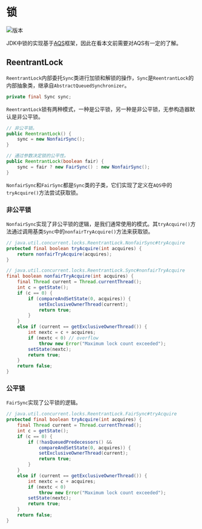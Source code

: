 # 锁

![版本](https://img.shields.io/badge/java-11-red.svg)

JDK中锁的实现基于[AQS](aqs.md)框架，因此在看本文前需要对AQS有一定的了解。

## ReentrantLock

`ReentrantLock`内部委托`Sync`类进行加锁和解锁的操作，`Sync`是`ReentrantLock`的内部抽象类，继承自`AbstractQueuedSynchronizer`。

```java
private final Sync sync;
```

`ReentrantLock`锁有两种模式，一种是公平锁，另一种是非公平锁，无参构造器默认是非公平锁。

```java
// 非公平锁。
public ReentrantLock() {
    sync = new NonfairSync();
}

// 通过参数决定锁的公平性。
public ReentrantLock(boolean fair) {
    sync = fair ? new FairSync() : new NonfairSync();
}
```

`NonfairSync`和`FairSync`都是`Sync`类的子类，它们实现了定义在`AQS`中的`tryAcquire()`方法尝试获取锁。

### 非公平锁

`NonfairSync`实现了非公平锁的逻辑，是我们通常使用的模式。其`tryAcquire()`方法通过调用基类`Sync`中的`nonfairTryAcquire()`方法来获取锁。

```java
// java.util.concurrent.locks.ReentrantLock.NonfairSync#tryAcquire
protected final boolean tryAcquire(int acquires) {
    return nonfairTryAcquire(acquires);
}

// java.util.concurrent.locks.ReentrantLock.Sync#nonfairTryAcquire
final boolean nonfairTryAcquire(int acquires) {
    final Thread current = Thread.currentThread();
    int c = getState();
    if (c == 0) {
        if (compareAndSetState(0, acquires)) {
            setExclusiveOwnerThread(current);
            return true;
        }
    }
    else if (current == getExclusiveOwnerThread()) {
        int nextc = c + acquires;
        if (nextc < 0) // overflow
            throw new Error("Maximum lock count exceeded");
        setState(nextc);
        return true;
    }
    return false;
}
```


### 公平锁

`FairSync`实现了公平锁的逻辑。

```java
// java.util.concurrent.locks.ReentrantLock.FairSync#tryAcquire
protected final boolean tryAcquire(int acquires) {
    final Thread current = Thread.currentThread();
    int c = getState();
    if (c == 0) {
        if (!hasQueuedPredecessors() &&
            compareAndSetState(0, acquires)) {
            setExclusiveOwnerThread(current);
            return true;
        }
    }
    else if (current == getExclusiveOwnerThread()) {
        int nextc = c + acquires;
        if (nextc < 0)
            throw new Error("Maximum lock count exceeded");
        setState(nextc);
        return true;
    }
    return false;
}
```

